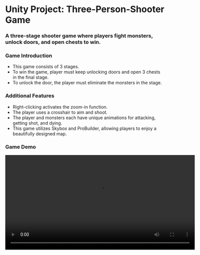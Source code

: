 # Unity Project: Three-Person-Shooter Game #

### A three-stage shooter game where players fight monsters, unlock doors, and open chests to win. ###

### Game Introduction ###
  - This game consists of 3 stages.
  - To win the game, player must keep unlocking doors and open 3 chests in the final stage.
  - To unlock the door, the player must eliminate the monsters in the stage.

### Additional Features ###
  - Right-clicking activates the zoom-in function.
  - The player uses a crosshair to aim and shoot.
  - The player and monsters each have unique animations for attacking, getting shot, and dying.
  - This game utilizes Skybox and ProBuilder, allowing players to enjoy a beautifully designed map.

      
    
### Game Demo ###
<video src="https://github.com/user-attachments/assets/ed79d4e1-6eaf-4de7-9ec2-704f64e809e1" controls width="600"></video>

